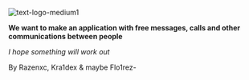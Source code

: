 ![text-logo-medium1](https://user-images.githubusercontent.com/84779107/192975490-17c5e415-8940-413c-a2ae-df5252d903a8.png)

**We want to make an application with free messages, calls and other communications between people**

*I hope something will work out*

By Razenxc, Kra1dex & maybe Flo1rez-

